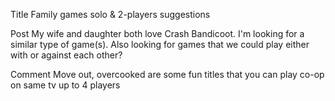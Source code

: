 Title
Family games solo & 2-players suggestions

Post
My wife and daughter both love Crash Bandicoot. I'm looking for a similar type of game(s). Also looking for games that we could play either with or against each other?

Comment
Move out, overcooked are some fun titles that you can play co-op on same tv up to 4 players
